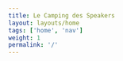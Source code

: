 ```yaml
---
title: Le Camping des Speakers
layout: layouts/home
tags: ['home', 'nav']
weight: 1
permalink: '/'
---
```



